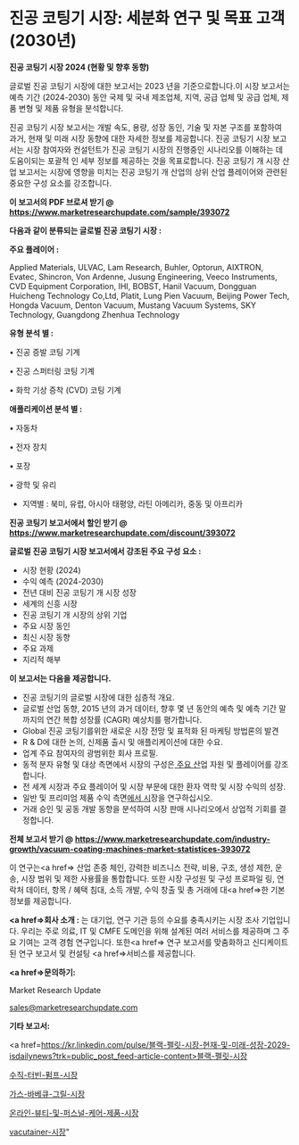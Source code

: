 # 진공 코팅기 시장: 세분화 연구 및 목표 고객(2030년)

<strong>진공 코팅기 시장 2024 (현황 및 향후 동향)</strong>

글로벌 진공 코팅기 시장에 대한 보고서는 2023 년을 기준으로합니다.이 시장 보고서는 예측 기간 (2024-2030) 동안 국제 및 국내 제조업체, 지역, 공급 업체 및 공급 업체, 제품 변형 및 제품 유형을 분석합니다.

진공 코팅기 시장 보고서는 개발 속도, 용량, 성장 동인, 기술 및 자본 구조를 포함하여 과거, 현재 및 미래 시장 동향에 대한 자세한 정보를 제공합니다. 진공 코팅기 시장 보고서는 시장 참여자와 컨설턴트가 진공 코팅기 시장의 진행중인 시나리오를 이해하는 데 도움이되는 포괄적 인 세부 정보를 제공하는 것을 목표로합니다. 진공 코팅기 개 시장 산업 보고서는 시장에 영향을 미치는 진공 코팅기 개 산업의 상위 산업 플레이어와 관련된 중요한 구성 요소를 강조합니다.



<strong>이 보고서의 PDF 브로셔 받기 @ <a href=https://www.marketresearchupdate.com/sample/393072>https://www.marketresearchupdate.com/sample/393072</a></strong>



<strong>다음과 같이 분류되는 글로벌 진공 코팅기 시장 :</strong>



<strong>주요 플레이어 :</strong>

Applied Materials, ULVAC, Lam Research, Buhler, Optorun, AIXTRON, Evatec, Shincron, Von Ardenne, Jusung Engineering, Veeco Instruments, CVD Equipment Corporation, IHI, BOBST, Hanil Vacuum, Dongguan Huicheng Technology Co,Ltd, Platit, Lung Pien Vacuum, Beijing Power Tech, Hongda Vacuum, Denton Vacuum, Mustang Vacuum Systems, SKY Technology, Guangdong Zhenhua Technology



<strong>유형 분석 별 :</strong>

• 진공 증발 코팅 기계

• 진공 스퍼터링 코팅 기계

• 화학 기상 증착 (CVD) 코팅 기계



<strong>애플리케이션 분석 별 :</strong>

• 자동차

• 전자 장치

• 포장

• 광학 및 유리

<ul>
  <li>지역별 : 북미, 유럽, 아시아 태평양, 라틴 아메리카, 중동 및 아프리카</li>
</ul>


<strong>진공 코팅기 보고서에서 할인 받기 @ <a href=https://www.marketresearchupdate.com/discount/393072>https://www.marketresearchupdate.com/discount/393072</a></strong>



<strong>글로벌 진공 코팅기 시장 보고서에서 강조된 주요 구성 요소 :</strong>
<ul>
  <li>시장 현황 (2024)</li>
  <li>수익 예측 (2024-2030)</li>
  <li>전년 대비 진공 코팅기 개 시장 성장</li>
  <li>세계의 신흥 시장</li>
  <li>진공 코팅기 개 시장의 상위 기업</li>
  <li>주요 시장 동인</li>
  <li>최신 시장 동향</li>
  <li>주요 과제</li>
  <li>지리적 해부</li>
</ul>


<strong>이 보고서는 다음을 제공합니다.</strong>
<ul>
  <li>진공 코팅기의 글로벌 시장에 대한 심층적 개요.</li>
  <li>글로벌 산업 동향, 2015 년의 과거 데이터, 향후 몇 년 동안의 예측 및 예측 기간 말까지의 연간 복합 성장률 (CAGR) 예상치를 평가합니다.</li>
  <li>Global 진공 코팅기를위한 새로운 시장 전망 및 표적화 된 마케팅 방법론의 발견</li>
  <li>R &amp; D에 대한 논의, 신제품 출시 및 애플리케이션에 대한 수요.</li>
  <li>업계 주요 참여자의 광범위한 회사 프로필.</li>
  <li>동적 분자 유형 및 대상 측면에서 시장의 구성은<a href=> 주요 산</a>업 자원 및 플레이어를 강조합니다.</li>
  <li>전 세계 시장과 주요 플레이어 및 시장 부문에 대한 환자 역학 및 시장 수익의 성장.</li>
  <li>일반 및 프리미엄 제품 수익 측면<a href=>에서 시</a>장을 연구하십시오.</li>
  <li>거래 승인 및 공동 개발 동향을 분석하여 시장 판매 시나리오에서 상업적 기회를 결정합니다.</li>
</ul>



<strong>전체 보고서 받기 @ <a href=https://www.marketresearchupdate.com/industry-growth/vacuum-coating-machines-market-statistices-393072>https://www.marketresearchupdate.com/industry-growth/vacuum-coating-machines-market-statistices-393072</a></strong>

이 연구는<a href=> 산업 존중</a> 체인, 강력한 비즈니스 전략, 비용, 구조, 생성 제한, 운송, 시장 범위 및 제한 사용률을 통합합니다. 또한 시장 구성원 및 구성 프로파일 링, 연락처 데이터, 항목 / 혜택 침대, 소득 개발, 수익 창출 및 총 거래에 대<a href=>한 기본 </a>정보를 제공합니다.



<strong><a href=>회사 소</a>개 :</strong>
는 대기업, 연구 기관 등의 수요를 충족시키는 시장 조사 기업입니다. 우리는 주로 의료, IT 및 CMFE 도메인을 위해 설계된 여러 서비스를 제공하며 그 주요 기여는 고객 경험 연구입니다. 또한<a href=> 연구 보</a>고서를 맞춤화하고 신디케이트 된 연구 보고서 및 컨설팅 <a href=>서비스</a>를 제공합니다.



<strong><a href=>문의하기:</a></strong>

Market Research Update

sales@marketresearchupdate.com



<strong>기타 보고서:</strong>

<a href=https://kr.linkedin.com/pulse/블랙-펠릿-시장-현재-및-미래-성장-2029-isdailynews?trk=public_post_feed-article-content>블랙-펠릿-시장</a>

<a href=https://www.linkedin.com/pulse/수직-터빈-펌프-시장-규모-및-성장-2023-market-matrix-musings-analysis/>수직-터빈-펌프-시장</a>

<a href=https://www.linkedin.com/pulse/가스-바베큐-그릴-시장-진입-전략-및-위험-평가2029년-survey-savvy-insights-360-analysis-jlamf/>가스-바베큐-그릴-시장</a>

<a href=https://www.linkedin.com/pulse/온라인-뷰티-및-퍼스널-케어-제품-시장-진입-전략-위험-평가2029년-qgx0f/>온라인-뷰티-및-퍼스널-케어-제품-시장</a>

<a href=https://www.linkedin.com/pulse/vacutainer-시장-경쟁-분석-및-성장-잠재력-2030-5qivf/>vacutainer-시장</a>"
